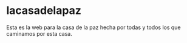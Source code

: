 # lacasadelapaz
Esta es la web para la casa de la paz hecha por todas y todos los que  caminamos por esta casa.
